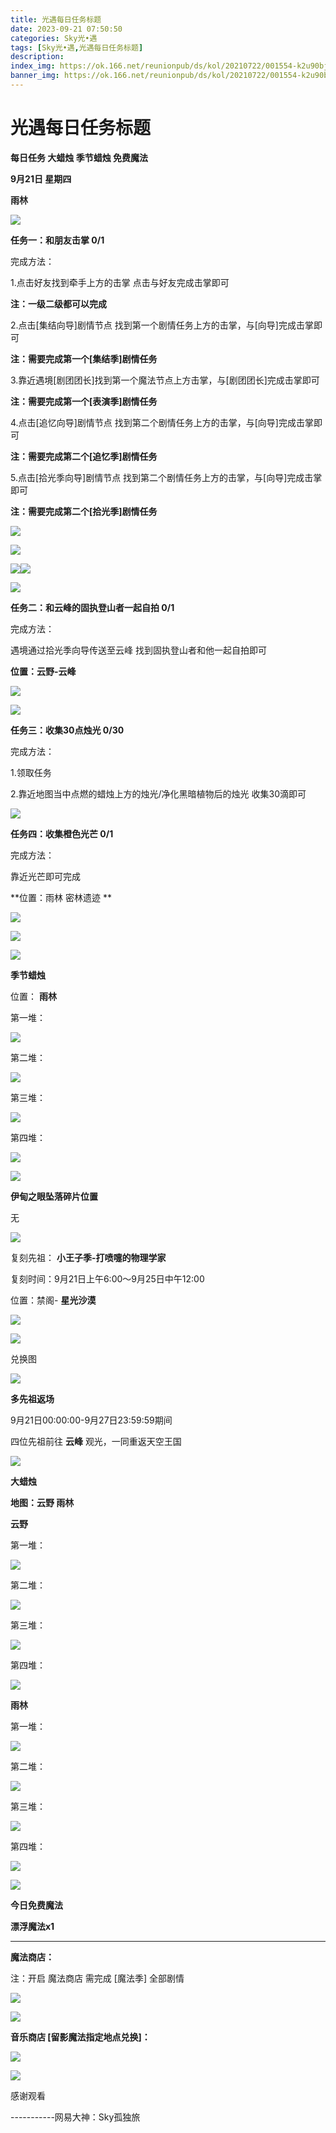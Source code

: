 ```yaml
---
title: 光遇每日任务标题
date: 2023-09-21 07:50:50
categories: Sky光•遇
tags: [Sky光•遇,光遇每日任务标题]
description: 
index_img: https://ok.166.net/reunionpub/ds/kol/20210722/001554-k2u90bj7ay.png?imageView&thumbnail=600x0&type=jpg
banner_img: https://ok.166.net/reunionpub/ds/kol/20210722/001554-k2u90bj7ay.png?imageView&thumbnail=600x0&type=jpg
---
```

# 光遇每日任务标题
**每日任务 大蜡烛 季节蜡烛 免费魔法**

 **9月21日 星期四**

 **雨林**

![](https://img.166.net/reunionpub/ds/kol/20230921/003141-8honidgrub.jpg)

 **任务一：和朋友击掌 0/1**

完成方法：

1.点击好友找到牵手上方的击掌 点击与好友完成击掌即可

 **注：一级二级都可以完成**

2.点击[集结向导]剧情节点 找到第一个剧情任务上方的击掌，与[向导]完成击掌即可

 **注：需要完成第一个[集结季]剧情任务**

3.靠近遇境[剧团团长]找到第一个魔法节点上方击掌，与[剧团团长]完成击掌即可

 **注：需要完成第一个[表演季]剧情任务**

4.点击[追忆向导]剧情节点 找到第二个剧情任务上方的击掌，与[向导]完成击掌即可

 **注：需要完成第二个[追忆季]剧情任务**

5.点击[拾光季向导]剧情节点 找到第二个剧情任务上方的击掌，与[向导]完成击掌即可

 **注：需要完成第二个[拾光季]剧情任务**

![](https://img.166.net/reunionpub/ds/kol/20230921/000108-srnz7t2v6c.jpeg)

![](https://img.166.net/reunionpub/ds/kol/20230921/000118-mhp904gwsn.jpeg)

![](https://img.166.net/reunionpub/ds/kol/20230921/000129-i7tgrmb5z2.png)![](https://img.166.net/reunionpub/ds/kol/20230921/000151-sdl57q2p09.jpg)

![](https://img.166.net/reunionpub/ds/kol/20230921/000233-d0nmzao3qs.jpg)

 **任务二：和云峰的固执登山者一起自拍   0/1**

完成方法：

遇境通过拾光季向导传送至云峰 找到固执登山者和他一起自拍即可

 **位置：云野-云峰**

![](https://img.166.net/reunionpub/ds/kol/20230921/003107-ctfs1a2nio.jpg)

![](https://img.166.net/reunionpub/ds/kol/20230921/003114-s0y716pgf2.jpg)

 **任务三：收集30点烛光 0/30**

完成方法：

1.领取任务

2.靠近地图当中点燃的蜡烛上方的烛光/净化黑暗植物后的烛光 收集30滴即可

![](https://img.166.net/reunionpub/ds/kol/20230921/002110-zdkoip8jav.jpeg)

 **任务四：收集橙色光芒 0/1**

完成方法：

靠近光芒即可完成

 **位置：雨林 密林遗迹   **

![](https://img.166.net/reunionpub/ds/kol/20230921/002132-hslp0jzur2.png)

![](https://img.166.net/reunionpub/ds/kol/20230921/002152-odyc7lnjaf.jpeg)

![](https://img.166.net/reunionpub/ds/kol/20230502/053253-tkp31d0r2j.png)

 **季节蜡烛**

位置： **雨林**

第一堆：

![](https://img.166.net/reunionpub/ds/kol/20230920/232745-si28jcd54b.jpeg)

第二堆：

![](https://img.166.net/reunionpub/ds/kol/20230920/232756-f745bgtcuz.jpeg)

第三堆：

![](https://img.166.net/reunionpub/ds/kol/20230920/232805-sak73phy8l.jpeg)

第四堆：

![](https://img.166.net/reunionpub/ds/kol/20230920/232812-vq5odefr9l.jpeg)

![](https://img.166.net/reunionpub/ds/kol/20230502/053253-tkp31d0r2j.png)

 **伊甸之眼坠落碎片位置**

无

![](https://img.166.net/reunionpub/ds/kol/20230501/003537-boqnslm12s.png)

复刻先祖： **小王子季-打喷嚏的物理学家**

复刻时间：9月21日上午6:00～9月25日中午12:00

位置：禁阁- **星光沙漠**

![](https://img.166.net/reunionpub/ds/kol/20230919/230142-pi9bvlaud2.jpg)

![](https://img.166.net/reunionpub/ds/kol/20230919/230153-8cjf2o5n6l.jpeg)

兑换图

![](https://img.166.net/reunionpub/ds/kol/20230919/232808-9cta8zq7rv.jpg)

 **多先祖返场**

9月21日00:00:00-9月27日23:59:59期间

四位先祖前往 **云峰** 观光，一同重返天空王国

![](https://img.166.net/reunionpub/ds/kol/20230501/003537-boqnslm12s.png)

 **大蜡烛**

 **地图：云野 雨林**

 **云野**

第一堆：

![](https://img.166.net/reunionpub/ds/kol/20230920/233349-r541i7lz0s.png)

第二堆：

![](https://img.166.net/reunionpub/ds/kol/20230920/233403-5yefcku8tm.png)

第三堆：

![](https://img.166.net/reunionpub/ds/kol/20230920/233415-wsypz2dfr3.png)

第四堆：

![](https://img.166.net/reunionpub/ds/kol/20230920/233424-4st0hmaw73.png)

 **雨林**

第一堆：

![](https://img.166.net/reunionpub/ds/kol/20230920/233444-as8lginz4k.png)

第二堆：

![](https://img.166.net/reunionpub/ds/kol/20230920/233501-75qvcmw4yg.png)

第三堆：

![](https://img.166.net/reunionpub/ds/kol/20230920/233514-lazg28tjim.png)

第四堆：

![](https://img.166.net/reunionpub/ds/kol/20230920/233521-wljcy49mpe.jpeg)

![](https://img.166.net/reunionpub/ds/kol/20221018/100256-wzutnocka0.png)

 **今日免费魔法**

 **漂浮魔法x1**

 ****

**魔法商店：**

注：开启 魔法商店 需完成 [魔法季] 全部剧情

![](https://img.166.net/reunionpub/ds/kol/20221018/100559-oibznvdtus.png)

![](https://img.166.net/reunionpub/ds/kol/20230920/233559-pl0ij92vaz.jpeg)

 **音乐商店 [留影魔法指定地点兑换]：**

![](https://img.166.net/reunionpub/ds/kol/20230918/001639-resauh8fln.jpeg)

![](https://img.166.net/reunionpub/ds/kol/20230502/235738-ls601349yq.png)

感谢观看

\-----------网易大神：Sky孤独旅

